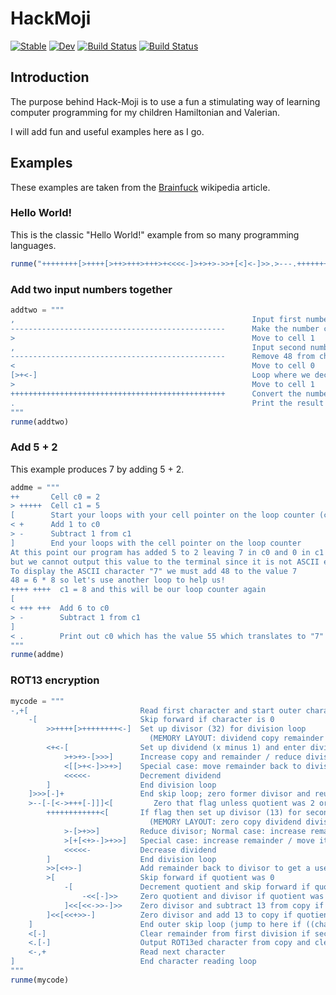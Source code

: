 # HackMoji 

[![Stable](https://img.shields.io/badge/docs-stable-blue.svg)](https://DoktorMike.github.io/HackMoji.jl/stable) [![Dev](https://img.shields.io/badge/docs-dev-blue.svg)](https://DoktorMike.github.io/HackMoji.jl/dev) [![Build Status](https://github.com/DoktorMike/HackMoji.jl/workflows/CI/badge.svg)](https://github.com/DoktorMike/HackMoji.jl/actions) [![Build Status](https://travis-ci.org/DoktorMike/HackMoji.jl.svg?branch=master)](https://travis-ci.org/DoktorMike/HackMoji.jl)

## Introduction

The purpose behind Hack-Moji is to use a fun a stimulating way of learning
computer programming for my children Hamiltonian and Valerian.

I will add fun and useful examples here as I go.

## Examples

These examples are taken from the [Brainfuck](https://en.wikipedia.org/wiki/Brainfuck#Examples) wikipedia article.

### Hello World!

This is the classic "Hello World!" example from so many programming languages.

```julia
runme("++++++++[>++++[>++>+++>+++>+<<<<-]>+>+>->>+[<]<-]>>.>---.+++++++..+++.>>.<-.<.+++.------.--------.>>+.>++.")
```

### Add two input numbers together

```julia
addtwo = """
,                                                     Input first number
------------------------------------------------      Make the number character into a real number
>                                                     Move to cell 1
,                                                     Input second number
------------------------------------------------      Remove 48 from character
<                                                     Move to cell 0
[>+<-]                                                Loop where we decrease the number in cell 0 and increase in cell 1
>                                                     Move to cell 1
++++++++++++++++++++++++++++++++++++++++++++++++      Convert the number to a character number
.                                                     Print the result
"""
runme(addtwo)
```

### Add 5 + 2

This example produces 7 by adding 5 + 2.

```julia
addme = """
++       Cell c0 = 2
> +++++  Cell c1 = 5
[        Start your loops with your cell pointer on the loop counter (c1 in our case)
< +      Add 1 to c0
> -      Subtract 1 from c1
]        End your loops with the cell pointer on the loop counter
At this point our program has added 5 to 2 leaving 7 in c0 and 0 in c1
but we cannot output this value to the terminal since it is not ASCII encoded!
To display the ASCII character "7" we must add 48 to the value 7
48 = 6 * 8 so let's use another loop to help us!
++++ ++++  c1 = 8 and this will be our loop counter again
[
< +++ +++  Add 6 to c0
> -        Subtract 1 from c1
]
< .        Print out c0 which has the value 55 which translates to "7"!
"""
runme(addme)
```

### ROT13 encryption

```julia
mycode = """
-,+[                         Read first character and start outer character reading loop
    -[                       Skip forward if character is 0
        >>++++[>++++++++<-]  Set up divisor (32) for division loop
                               (MEMORY LAYOUT: dividend copy remainder divisor quotient zero zero)
        <+<-[                Set up dividend (x minus 1) and enter division loop
            >+>+>-[>>>]      Increase copy and remainder / reduce divisor / Normal case: skip forward
            <[[>+<-]>>+>]    Special case: move remainder back to divisor and increase quotient
            <<<<<-           Decrement dividend
        ]                    End division loop
    ]>>>[-]+                 End skip loop; zero former divisor and reuse space for a flag
    >--[-[<->+++[-]]]<[         Zero that flag unless quotient was 2 or 3; zero quotient; check flag
        ++++++++++++<[       If flag then set up divisor (13) for second division loop
                               (MEMORY LAYOUT: zero copy dividend divisor remainder quotient zero zero)
            >-[>+>>]         Reduce divisor; Normal case: increase remainder
            >[+[<+>-]>+>>]   Special case: increase remainder / move it back to divisor / increase quotient
            <<<<<-           Decrease dividend
        ]                    End division loop
        >>[<+>-]             Add remainder back to divisor to get a useful 13
        >[                   Skip forward if quotient was 0
            -[               Decrement quotient and skip forward if quotient was 1
                -<<[-]>>     Zero quotient and divisor if quotient was 2
            ]<<[<<->>-]>>    Zero divisor and subtract 13 from copy if quotient was 1
        ]<<[<<+>>-]          Zero divisor and add 13 to copy if quotient was 0
    ]                        End outer skip loop (jump to here if ((character minus 1)/32) was not 2 or 3)
    <[-]                     Clear remainder from first division if second division was skipped
    <.[-]                    Output ROT13ed character from copy and clear it
    <-,+                     Read next character
]                            End character reading loop
"""
runme(mycode)
```
